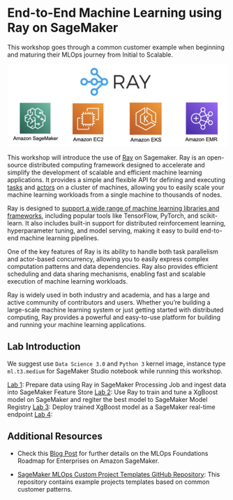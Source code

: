 # End-to-End Machine Learning using Ray on SageMaker

This workshop goes through a common customer example when beginning and maturing their MLOps journey from Initial to Scalable. 

![Ray on AWS](images/open-source-Ray-AWS-integrations.png)

This workshop will introduce the use of [Ray](https://docs.ray.io/en/latest/ray-overview/getting-started.html) on Sagemaker. Ray is an open-source distributed computing framework designed to accelerate and simplify the development of scalable and efficient machine learning applications. It provides a simple and flexible API for defining and executing [tasks](https://docs.ray.io/en/latest/ray-core/tasks.html) and [actors](https://docs.ray.io/en/latest/ray-core/actors.html) on a cluster of machines, allowing you to easily scale your machine learning workloads from a single machine to thousands of nodes.

Ray is designed to [support a wide range of machine learning libraries and frameworks](https://docs.ray.io/en/latest/train/getting-started.html), including popular tools like TensorFlow, PyTorch, and scikit-learn. It also includes built-in support for distributed reinforcement learning, hyperparameter tuning, and model serving, making it easy to build end-to-end machine learning pipelines.

One of the key features of Ray is its ability to handle both task parallelism and actor-based concurrency, allowing you to easily express complex computation patterns and data dependencies. Ray also provides efficient scheduling and data sharing mechanisms, enabling fast and scalable execution of machine learning workloads.

Ray is widely used in both industry and academia, and has a large and active community of contributors and users. Whether you’re building a large-scale machine learning system or just getting started with distributed computing, Ray provides a powerful and easy-to-use platform for building and running your machine learning applications.

## Lab Introduction

We suggest use `Data Science 3.0` and `Python 3` kernel image, instance type `ml.t3.medium` for SageMaker Studio notebook while running this workshop.

[Lab 1](1-data-prep-feature-store-ray.ipynb): Prepare data using Ray in SageMaker Processing Job and ingest data into SageMaker Feature Store
[Lab 2](2-training-registry-ray.ipynb): Use Ray to train and tune a XgBoost model on SageMaker and regiter the best model to SageMaker Model Registry
[Lab 3](3-deployment.ipynb): Deploy trained XgBoost model as a SageMaker real-time endpoint
[Lab 4](4-sagemaker-pipeline-ray.ipynb): 


## Additional Resources

* Check this [Blog Post](https://aws.amazon.com/blogs/machine-learning/mlops-foundation-roadmap-for-enterprises-with-amazon-sagemaker/)
for further details on the MLOps Foundations Roadmap for Enterprises on Amazon SageMaker.

* [SageMaker MLOps Custom Project Templates GitHub Repository](https://github.com/aws-samples/sagemaker-custom-project-templates): This repository contains example projects templates based on common customer patterns. 
